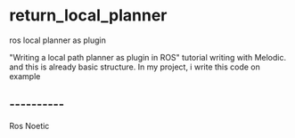 # return_local_planner
ros local planner as plugin

"Writing a local path planner as plugin in ROS" tutorial writing with Melodic. and this is already basic structure. In my project, i write this code on example

## ----------
Ros Noetic

